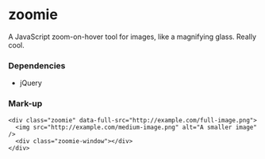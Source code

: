 zoomie
======

A JavaScript zoom-on-hover tool for images, like a magnifying glass. Really cool.

### Dependencies

* jQuery

### Mark-up

    <div class="zoomie" data-full-src="http://example.com/full-image.png">
      <img src="http://example.com/medium-image.png" alt="A smaller image" />
      <div class="zoomie-window"></div>
    </div>